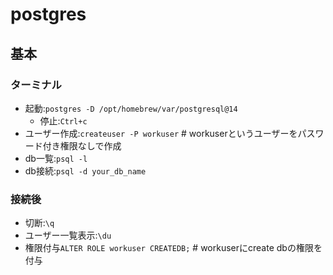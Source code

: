 # postgres

## 基本

### ターミナル

- 起動:`postgres -D /opt/homebrew/var/postgresql@14 `
  - 停止:`Ctrl+c`
- ユーザー作成:`createuser -P workuser` # workuserというユーザーをパスワード付き権限なしで作成
- db一覧:`psql -l`
- db接続:`psql -d your_db_name`

### 接続後

- 切断:`\q`
- ユーザー一覧表示:`\du`
- 権限付与`ALTER ROLE workuser CREATEDB;` # workuserにcreate dbの権限を付与
